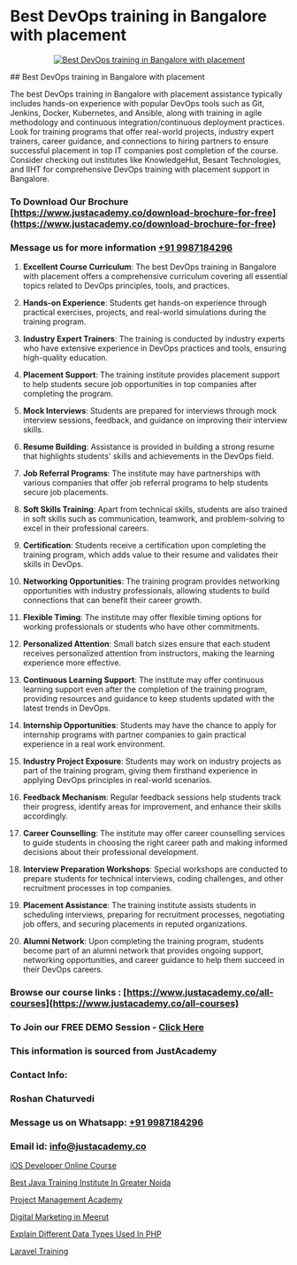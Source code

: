 # Best DevOps training in Bangalore with placement

<p align="center">
  <a href="https://justacademy.co/program-detail/software-testing">
    <img src="https://justacademy.co/storage2/program_images/1704700438.webp" alt="Best DevOps training in Bangalore with placement">
  </a>
</p>
## Best DevOps training in Bangalore with placement

The best DevOps training in Bangalore with placement assistance typically includes hands-on experience with popular DevOps tools such as Git, Jenkins, Docker, Kubernetes, and Ansible, along with training in agile methodology and continuous integration/continuous deployment practices. Look for training programs that offer real-world projects, industry expert trainers, career guidance, and connections to hiring partners to ensure successful placement in top IT companies post completion of the course. Consider checking out institutes like KnowledgeHut, Besant Technologies, and IIHT for comprehensive DevOps training with placement support in Bangalore.
### To Download Our Brochure [https://www.justacademy.co/download-brochure-for-free](https://www.justacademy.co/download-brochure-for-free)
### Message us for more information [+91 9987184296](https://api.whatsapp.com/send?phone=919987184296)
1) **Excellent Course Curriculum**: The best DevOps training in Bangalore with placement offers a comprehensive curriculum covering all essential topics related to DevOps principles, tools, and practices.
  
2) **Hands-on Experience**: Students get hands-on experience through practical exercises, projects, and real-world simulations during the training program.

3) **Industry Expert Trainers**: The training is conducted by industry experts who have extensive experience in DevOps practices and tools, ensuring high-quality education.

4) **Placement Support**: The training institute provides placement support to help students secure job opportunities in top companies after completing the program.

5) **Mock Interviews**: Students are prepared for interviews through mock interview sessions, feedback, and guidance on improving their interview skills.

6) **Resume Building**: Assistance is provided in building a strong resume that highlights students' skills and achievements in the DevOps field.

7) **Job Referral Programs**: The institute may have partnerships with various companies that offer job referral programs to help students secure job placements.

8) **Soft Skills Training**: Apart from technical skills, students are also trained in soft skills such as communication, teamwork, and problem-solving to excel in their professional careers.

9) **Certification**: Students receive a certification upon completing the training program, which adds value to their resume and validates their skills in DevOps.

10) **Networking Opportunities**: The training program provides networking opportunities with industry professionals, allowing students to build connections that can benefit their career growth.

11) **Flexible Timing**: The institute may offer flexible timing options for working professionals or students who have other commitments.

12) **Personalized Attention**: Small batch sizes ensure that each student receives personalized attention from instructors, making the learning experience more effective.

13) **Continuous Learning Support**: The institute may offer continuous learning support even after the completion of the training program, providing resources and guidance to keep students updated with the latest trends in DevOps.

14) **Internship Opportunities**: Students may have the chance to apply for internship programs with partner companies to gain practical experience in a real work environment.

15) **Industry Project Exposure**: Students may work on industry projects as part of the training program, giving them firsthand experience in applying DevOps principles in real-world scenarios.

16) **Feedback Mechanism**: Regular feedback sessions help students track their progress, identify areas for improvement, and enhance their skills accordingly.

17) **Career Counselling**: The institute may offer career counselling services to guide students in choosing the right career path and making informed decisions about their professional development.

18) **Interview Preparation Workshops**: Special workshops are conducted to prepare students for technical interviews, coding challenges, and other recruitment processes in top companies.

19) **Placement Assistance**: The training institute assists students in scheduling interviews, preparing for recruitment processes, negotiating job offers, and securing placements in reputed organizations.

20) **Alumni Network**: Upon completing the training program, students become part of an alumni network that provides ongoing support, networking opportunities, and career guidance to help them succeed in their DevOps careers.

### Browse our course links : [https://www.justacademy.co/all-courses](https://www.justacademy.co/all-courses) 
### To Join our FREE DEMO Session - [Click Here](https://www.justacademy.co/register-for-course-demo)


### This information is sourced from JustAcademy
### Contact Info:
### Roshan Chaturvedi
### Message us on Whatsapp: [+91 9987184296](https://api.whatsapp.com/send?phone=919987184296)
### Email id: [info@justacademy.co](mailto:info@justacademy.co)
                
[iOS Developer Online Course](0)

[Best Java Training Institute In Greater Noida](https://www.linkedin.com/pulse/best-java-training-institute-greater-noida-justacademy-chandigarh-bu9ze?trackingId=f3ODOfRsG2H72PkTm9SDGA%3D%3D&lipi=urn%3Ali%3Apage%3Ad_flagship3_company_admin%3BihWdGtFLSGiUoHftbcLC7g%3D%3D)

[Project Management Academy](https://medium.com/@kumarishimmi99/project-management-academy-3483bcd004c4)

[Digital Marketing in Meerut](https://medium.com/@justacademytraining/digital-marketing-in-meerut-bb8ac02deed4)

[Explain Different Data Types Used In PHP](https://justacademyin.github.io/justacademy/explain-different-data-types-used-in-php)

[Laravel Training](https://justacademyin.github.io/justacademy/laravel-training)

